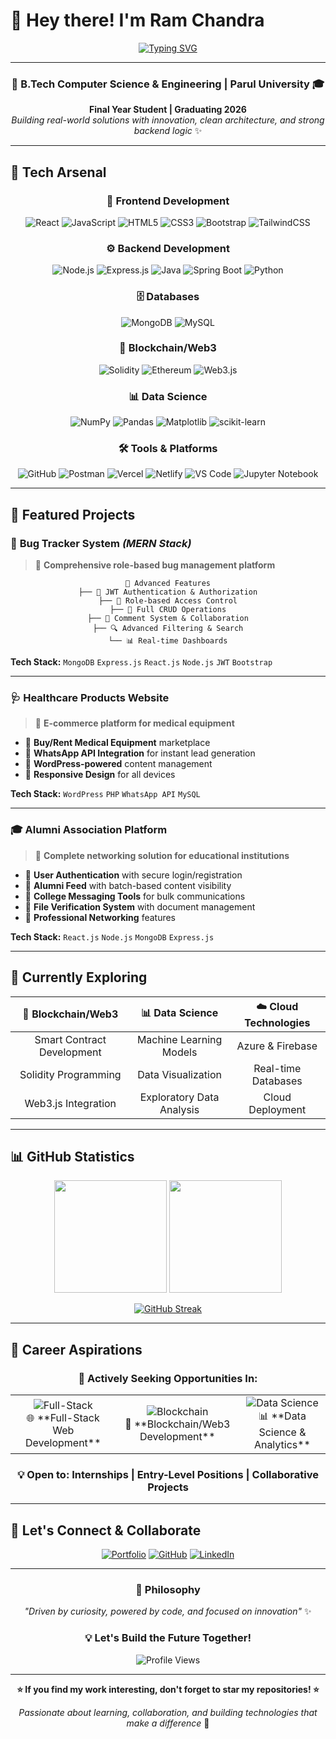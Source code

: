 # 👋 Hey there! I'm **Ram Chandra** 

<div align="center">
  
[![Typing SVG](https://readme-typing-svg.herokuapp.com?font=Fira+Code&size=30&duration=3000&pause=1000&color=36BCF7&center=true&vCenter=true&width=700&lines=Full-Stack+Developer+%F0%9F%9A%80;Blockchain%2FWeb3+Explorer+%F0%9F%94%97;Data+Science+Enthusiast+%F0%9F%93%8A;Final+Year+B.Tech+Student+%F0%9F%8E%93)](https://git.io/typing-svg)

</div>

---

<div align="center">

### 🌟 **B.Tech Computer Science & Engineering** | **Parul University** 🎓  
**Final Year Student | Graduating 2026**  
*Building real-world solutions with innovation, clean architecture, and strong backend logic* ✨

</div>

---

## 🚀 **Tech Arsenal** 

<div align="center">

### 🎨 **Frontend Development**
![React](https://img.shields.io/badge/React-20232A?style=for-the-badge&logo=react&logoColor=61DAFB)
![JavaScript](https://img.shields.io/badge/JavaScript-F7DF1E?style=for-the-badge&logo=javascript&logoColor=black)
![HTML5](https://img.shields.io/badge/HTML5-E34F26?style=for-the-badge&logo=html5&logoColor=white)
![CSS3](https://img.shields.io/badge/CSS3-1572B6?style=for-the-badge&logo=css3&logoColor=white)
![Bootstrap](https://img.shields.io/badge/Bootstrap-563D7C?style=for-the-badge&logo=bootstrap&logoColor=white)
![TailwindCSS](https://img.shields.io/badge/Tailwind_CSS-38B2AC?style=for-the-badge&logo=tailwind-css&logoColor=white)

### ⚙️ **Backend Development**
![Node.js](https://img.shields.io/badge/Node.js-43853D?style=for-the-badge&logo=node.js&logoColor=white)
![Express.js](https://img.shields.io/badge/Express.js-404D59?style=for-the-badge&logo=express&logoColor=white)
![Java](https://img.shields.io/badge/Java-ED8B00?style=for-the-badge&logo=openjdk&logoColor=white)
![Spring Boot](https://img.shields.io/badge/Spring_Boot-F2F4F9?style=for-the-badge&logo=spring-boot)
![Python](https://img.shields.io/badge/Python-3776AB?style=for-the-badge&logo=python&logoColor=white)

### 🗄️ **Databases**
![MongoDB](https://img.shields.io/badge/MongoDB-4EA94B?style=for-the-badge&logo=mongodb&logoColor=white)
![MySQL](https://img.shields.io/badge/MySQL-005C84?style=for-the-badge&logo=mysql&logoColor=white)

### 🔗 **Blockchain/Web3**
![Solidity](https://img.shields.io/badge/Solidity-363636?style=for-the-badge&logo=solidity&logoColor=white)
![Ethereum](https://img.shields.io/badge/Ethereum-3C3C3D?style=for-the-badge&logo=ethereum&logoColor=white)
![Web3.js](https://img.shields.io/badge/web3.js-F16822?style=for-the-badge&logo=web3.js&logoColor=white)

### 📊 **Data Science**
![NumPy](https://img.shields.io/badge/numpy-%23013243.svg?style=for-the-badge&logo=numpy&logoColor=white)
![Pandas](https://img.shields.io/badge/pandas-%23150458.svg?style=for-the-badge&logo=pandas&logoColor=white)
![Matplotlib](https://img.shields.io/badge/Matplotlib-%23ffffff.svg?style=for-the-badge&logo=Matplotlib&logoColor=black)
![scikit-learn](https://img.shields.io/badge/scikit--learn-%23F7931E.svg?style=for-the-badge&logo=scikit-learn&logoColor=white)

### 🛠️ **Tools & Platforms**
![GitHub](https://img.shields.io/badge/GitHub-100000?style=for-the-badge&logo=github&logoColor=white)
![Postman](https://img.shields.io/badge/Postman-FF6C37?style=for-the-badge&logo=postman&logoColor=white)
![Vercel](https://img.shields.io/badge/vercel-%23000000.svg?style=for-the-badge&logo=vercel&logoColor=white)
![Netlify](https://img.shields.io/badge/netlify-%23000000.svg?style=for-the-badge&logo=netlify&logoColor=#00C7B7)
![VS Code](https://img.shields.io/badge/Visual%20Studio%20Code-0078d7.svg?style=for-the-badge&logo=visual-studio-code&logoColor=white)
![Jupyter Notebook](https://img.shields.io/badge/jupyter-%23FA0F00.svg?style=for-the-badge&logo=jupyter&logoColor=white)

</div>

---

## 🌟 **Featured Projects**

### 🔧 **Bug Tracker System** *(MERN Stack)*
> 🚀 **Comprehensive role-based bug management platform**

<div align="center">

```
🎯 Advanced Features
├── 🔐 JWT Authentication & Authorization
├── 👥 Role-based Access Control
├── 📝 Full CRUD Operations
├── 💬 Comment System & Collaboration
├── 🔍 Advanced Filtering & Search
└── 📊 Real-time Dashboards
```

</div>

**Tech Stack:** `MongoDB` `Express.js` `React.js` `Node.js` `JWT` `Bootstrap`

---

### 🩺 **Healthcare Products Website**
> 💊 **E-commerce platform for medical equipment**

- 🛒 **Buy/Rent Medical Equipment** marketplace
- 💬 **WhatsApp API Integration** for instant lead generation
- 🎯 **WordPress-powered** content management
- 📱 **Responsive Design** for all devices

**Tech Stack:** `WordPress` `PHP` `WhatsApp API` `MySQL`

---

### 🎓 **Alumni Association Platform**
> 🤝 **Complete networking solution for educational institutions**

- 👤 **User Authentication** with secure login/registration
- 📰 **Alumni Feed** with batch-based content visibility
- 📧 **College Messaging Tools** for bulk communications
- 📄 **File Verification System** with document management
- 🏢 **Professional Networking** features

**Tech Stack:** `React.js` `Node.js` `MongoDB` `Express.js`

---

## 🌱 **Currently Exploring**

<div align="center">

| 🔗 **Blockchain/Web3** | 📊 **Data Science** | ☁️ **Cloud Technologies** |
|:---:|:---:|:---:|
| Smart Contract Development | Machine Learning Models | Azure & Firebase |
| Solidity Programming | Data Visualization | Real-time Databases |
| Web3.js Integration | Exploratory Data Analysis | Cloud Deployment |

</div>

---

## 📊 **GitHub Statistics**

<div align="center">

<img height="180em" src="https://github-readme-stats.vercel.app/api?username=RamChandra1528&show_icons=true&theme=tokyonight&include_all_commits=true&count_private=true"/>
<img height="180em" src="https://github-readme-stats.vercel.app/api/top-langs/?username=RamChandra1528&layout=compact&langs_count=8&theme=tokyonight"/>

</div>

<div align="center">

[![GitHub Streak](https://streak-stats.demolab.com?user=RamChandra1528&theme=tokyonight&hide_border=true)](https://git.io/streak-stats)

</div>

---

## 🎯 **Career Aspirations**

<div align="center">

### 🚀 **Actively Seeking Opportunities In:**

<table>
<tr>
<td align="center">
<img src="https://img.shields.io/badge/Full--Stack-Development-blue?style=for-the-badge" alt="Full-Stack"/>
<br>🌐 **Full-Stack Web Development**
</td>
<td align="center">
<img src="https://img.shields.io/badge/Blockchain-Web3-purple?style=for-the-badge" alt="Blockchain"/>
<br>🔗 **Blockchain/Web3 Development**
</td>
<td align="center">
<img src="https://img.shields.io/badge/Data-Science-green?style=for-the-badge" alt="Data Science"/>
<br>📊 **Data Science & Analytics**
</td>
</tr>
</table>

### 💡 **Open to:** Internships | Entry-Level Positions | Collaborative Projects

</div>

---

## 🔗 **Let's Connect & Collaborate**

<div align="center">

[![Portfolio](https://img.shields.io/badge/Portfolio-FF5722?style=for-the-badge&logo=google-chrome&logoColor=white)](https://ram-chandra.netlify.app)
[![GitHub](https://img.shields.io/badge/GitHub-100000?style=for-the-badge&logo=github&logoColor=white)](https://github.com/RamChandra1528)
[![LinkedIn](https://img.shields.io/badge/LinkedIn-0077B5?style=for-the-badge&logo=linkedin&logoColor=white)](https://linkedin.com/in/ram1528)

</div>

---

<div align="center">

### 🎨 **Philosophy**
*"Driven by curiosity, powered by code, and focused on innovation"* ✨

### 💡 **Let's Build the Future Together!**

<img src="https://komarev.com/ghpvc/?username=RamChandra1528&label=Profile%20Views&color=blueviolet&style=for-the-badge" alt="Profile Views"/>

</div>

---

<div align="center">

**⭐ If you find my work interesting, don't forget to star my repositories! ⭐**

*Passionate about learning, collaboration, and building technologies that make a difference* 🚀

</div>
